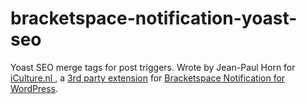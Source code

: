 # bracketspace-notification-yoast-seo

Yoast SEO merge tags for post triggers. Wrote by Jean-Paul Horn for [iCulture.nl
](https://www.iculture.nl/), a [3rd party extension](https://docs.bracketspace.com/notification/extensions/3rd-party-extensions) for [Bracketspace Notification for WordPress](https://wordpress.org/plugins/notification/).
